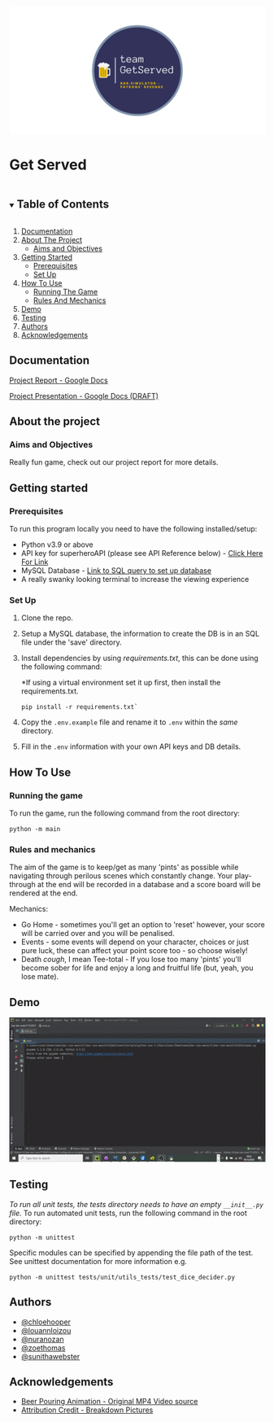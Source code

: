 ![TeamGetServedLogo.png](readme_images/TeamGetServedLogo.png)

# Get Served

<!-- TABLE OF CONTENTS -->
<details open="open">
    <summary><h2 style="display: inline-block">Table of Contents</h2></summary>
    <ol>
        <li><a href="#documentation">Documentation</a></li>
        <li>
            <a href="#about-the-project">About The Project</a>
            <ul>
                <li><a href="#aims-and-objectives">Aims and Objectives</a></li>
            </ul>
        </li>
        <li>
            <a href="#getting-started">Getting Started</a>
            <ul>
                <li><a href="#prerequisites">Prerequisites</a></li>
                <li><a href="#set-up">Set Up</a></li>
            </ul>
        </li>
        <li>
            <a href="#how-to-use">How To Use</a>
            <ul>
                <li><a href="#running-the-game">Running The Game</a></li>
                <li><a href="#rules-and-mechanics">Rules And Mechanics</a></li>
            </ul>
        </li>
        <li>
            <a href="#demo">Demo</a>
        </li>
        <li><a href="#testing">Testing</a></li>
        <li><a href="#authors">Authors</a></li>
        <li><a href="#acknowledgements">Acknowledgements</a></li>
    </ol>
</details>

## Documentation

[Project Report - Google Docs](https://docs.google.com/document/d/1_87s56uj6fk9VwKWbEPmRjN2gEk3J3xHTOWokUOifYo/edit?usp=sharing)

[Project Presentation - Google Docs (DRAFT)](https://docs.google.com/presentation/d/1OXWSzu-RpkQF6GcSwaCjd8X5_4D7Qk40UPa648saMWA/edit?usp=sharing)

## About the project

### Aims and Objectives

Really fun game, check out our project report for more details.

## Getting started

### Prerequisites

To run this program locally you need to have the following installed/setup:

- Python v3.9 or above
- API key for superheroAPI (please see API Reference below) - [Click Here For Link](https://superheroapi.com/)
- MySQL Database - [Link to SQL query to set up database](https://github.com/louannl/bar-sim/blob/main/save/game_database.sql)
- A really swanky looking terminal to increase the viewing experience

### Set Up

1.  Clone the repo.
2.  Setup a MySQL database, the information to create the DB is in an SQL file under the 'save' directory.
3.  Install dependencies by using *requirements.txt*, this can be done using the following command:

    *If using a virtual environment set it up first, then install the requirements.txt.
    ```
    pip install -r requirements.txt`
    ```
4.  Copy the `.env.example` file and rename it to `.env` within the *same* directory.
5.  Fill in the `.env` information with your own API keys and DB details.

## How To Use

### Running the game
To run the game, run the following command from the root directory:
```
python -m main
```

### Rules and mechanics

The aim of the game is to keep/get as many 'pints' as possible while navigating through perilous scenes which constantly change. Your play-through at the end will be recorded in a database and a score board will be rendered at the end.

Mechanics:

- Go Home - sometimes you'll get an option to 'reset' however, your score will be carried over and you will be penalised.
- Events - some events will depend on your character, choices or just pure luck, these can affect your point score too - so choose wisely!
- Death *cough*, I mean Tee-total - If you lose too many 'pints' you'll become sober for life and enjoy a long and fruitful life (but, yeah, you lose mate).

## Demo

![Bar-Sim-Demo.gif](readme_images/Bar-Sim-Demo.gif)

## Testing

*To run all unit tests, the tests directory needs to have an empty `__init__.py` file.*
To run automated unit tests, run the following command in the root directory:
```
python -m unittest
```
Specific modules can be specified by appending the file path of the test. See unittest documentation for more information e.g.
```
python -m unittest tests/unit/utils_tests/test_dice_decider.py
```

## Authors

- [@chloehooper](https://github.com/chloeh98)
- [@louannloizou](https://github.com/louannl)
- [@nuranozan](https://github.com/nuran-o)
- [@zoethomas](https://github.com/zoerthomas)
- [@sunithawebster](https://github.com/SunithaWebster)
  
## Acknowledgements

- [Beer Pouring Animation - Original MP4 Video source](https://pixabay.com/videos/beer-glass-pouring-drink-bar-pub-67395/)
- [Attribution Credit - Breakdown Pictures](https://pixabay.com/users/breakdownpictures-12141240/?utm_source=link-attribution&utm_medium=referral&utm_campaign=image&utm_content=67395)